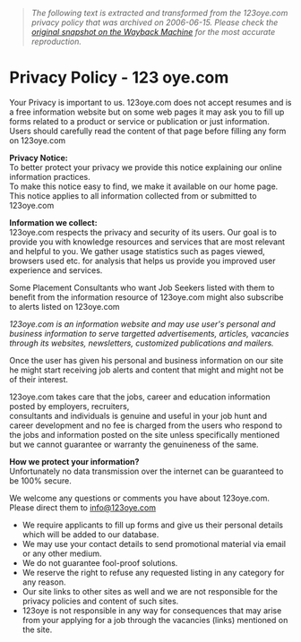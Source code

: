 > *The following text is extracted and transformed from the 123oye.com privacy policy that was archived on 2006-06-15. Please check the [original snapshot on the Wayback Machine](https://web.archive.org/web/20060615002032id_/http%3A//www.123oye.com/privacy_policy.htm) for the most accurate reproduction.*

# Privacy Policy - 123 oye.com

Your Privacy is important to us. 123oye.com does not accept resumes and is a free information website but on some web pages it may ask you to fill up forms related to a product or service or publication or just information. Users should carefully read the content of that page before filling any form on 123oye.com

**Privacy Notice:**  
To better protect your privacy we provide this notice explaining our online information practices.  
To make this notice easy to find, we make it available on our home page. This notice applies to all information collected from or submitted to 123oye.com

**Information we collect:**  
123oye.com respects the privacy and security of its users. Our goal is to provide you with knowledge resources and services that are most relevant and helpful to you. We gather usage statistics such as pages viewed, browsers used etc. for analysis that helps us provide you improved user experience and services.

Some Placement Consultants who want Job Seekers listed with them to benefit from the information resource of 123oye.com might also subscribe to alerts listed on 123oye.com 

_123oye.com is an information website and may use user's personal and business information to serve targetted advertisements, articles, vacancies through its websites, newsletters, customized publications and mailers._

Once the user has given his personal and business information on our site he might start receiving job alerts and content that might and might not be of their interest.

123oye.com takes care that the jobs, career and education information posted by employers, recruiters,   
consultants and individuals is genuine and useful in your job hunt and career development and no fee is charged from the users who respond to the jobs and information posted on the site unless specifically mentioned but we cannot guarantee or warranty the genuineness of the same.

**How we protect your information?**  
Unfortunately no data transmission over the internet can be guaranteed to be 100% secure.

We welcome any questions or comments you have about 123oye.com. Please direct them to info@123oye.com

  * We require applicants to fill up forms and give us their personal details which will be added to our database.
  * We may use your contact details to send promotional material via email or any other medium. 
  * We do not guarantee fool-proof solutions.
  * We reserve the right to refuse any requested listing in any category for any reason.
  * Our site links to other sites as well and we are not responsible for the privacy policies and content of such sites.
  * 123oye is not responsible in any way for consequences that may arise from your applying for a job through the vacancies (links) mentioned on the site.



